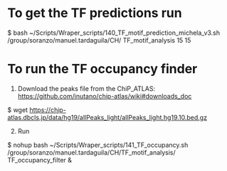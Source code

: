# To get the TF predictions run

$ bash ~/Scripts/Wraper_scripts/140_TF_motif_prediction_michela_v3.sh /group/soranzo/manuel.tardaguila/CH/ TF_motif_analysis 15 15

# To run the TF occupancy finder

1. Download the peaks file from the ChiP_ATLAS: https://github.com/inutano/chip-atlas/wiki#downloads_doc

$ wget https://chip-atlas.dbcls.jp/data/hg19/allPeaks_light/allPeaks_light.hg19.10.bed.gz

2. Run

$ nohup bash ~/Scripts/Wraper_scripts/141_TF_occupancy.sh /group/soranzo/manuel.tardaguila/CH/TF_motif_analysis/ TF_occupancy_filter &

